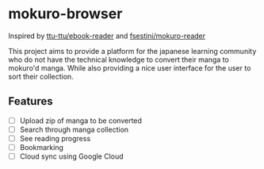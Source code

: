 # mokuro-browser

Inspired by [ttu-ttu/ebook-reader](https://github.com/ttu-ttu/ebook-reader) and [fsestini/mokuro-reader](https://github.com/fsestini/mokuro-reader)

This project aims to provide a platform for the japanese learning community who do not have the technical knowledge to convert their manga to mokuro'd manga. While also providing a nice user interface for the user to sort their collection.

## Features

- [ ] Upload zip of manga to be converted
- [ ] Search through manga collection
- [ ] See reading progress
- [ ] Bookmarking
- [ ] Cloud sync using Google Cloud
